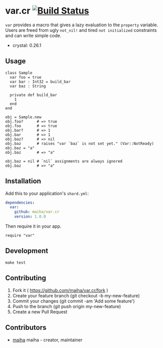 # var.cr [![Build Status](https://travis-ci.org/maiha/var.cr.svg?branch=master)](https://travis-ci.org/maiha/var.cr)

`var` provides a macro that gives a lazy evaluation to the `property` variable.
Users are freed from ugly `not_nil!` and tired `not initialized` constraints
and can write simple code.

- crystal: 0.26.1

## Usage

```crystal
class Sample
  var foo = true
  var bar : Int32 = build_bar
  var baz : String

  private def build_bar
    1
  end
end

obj = Sample.new
obj.foo?      # => true
obj.foo       # => true
obj.bar?      # => 1
obj.bar       # => 1
obj.baz?      # => nil
obj.baz       # raises "var `baz` is not set yet." (Var::NotReady)
obj.baz = "a"
obj.baz       # => "a"

obj.baz = nil # `nil` assignments are always ignored
obj.baz       # => "a"
```

## Installation

Add this to your application's `shard.yml`:

```yaml
dependencies:
  var:
    github: maiha/var.cr
    version: 1.0.0
```

Then require it in your app.
```crystal
require "var"
```

## Development

```shell
make test
```

## Contributing

1. Fork it ( https://github.com/maiha/var.cr/fork )
2. Create your feature branch (git checkout -b my-new-feature)
3. Commit your changes (git commit -am 'Add some feature')
4. Push to the branch (git push origin my-new-feature)
5. Create a new Pull Request

## Contributors

- [maiha](https://github.com/maiha) maiha - creator, maintainer
